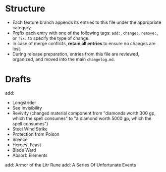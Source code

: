 # Structure
- Each feature branch appends its entries to this file under the appropriate category.
- Prefix each entry with one of the following tags: `add:`, `change:`, `remove:`, or `fix:` to specify the type of change.
- In case of merge conflicts, **retain all entries** to ensure no changes are lost.
- During release preparation, entries from this file are reviewed, organized, and moved into the main `changelog.md`.
# Drafts

add:
- Longstrider
- See Invisibility
- Revivify (changed material component from "diamonds worth 300 gp, which the spell consumes" to "a diamond worth 5000 gp, which the spell consumes")
- Steel Wind Strike
- Protection from Poison
- Silence
- Heroes' Feast
- Blade Ward
- Absorb Elements

add: Armor of the Litr Rune
add: A Series Of Unfortunate Events